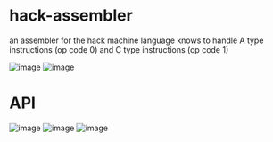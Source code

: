 # hack-assembler
an assembler for the hack machine language
knows to handle A type instructions (op code 0) and C type instructions (op code 1)

![image](https://user-images.githubusercontent.com/57526797/163774382-5a759c36-fd16-4d23-8d2e-7fa1caf56f4d.png)
![image](https://user-images.githubusercontent.com/57526797/163774626-958ad445-de89-405f-b08e-f82107f19610.png)

# API
![image](https://user-images.githubusercontent.com/57526797/163853910-cb71f1dc-8a8f-4e94-958e-c6316d0db78e.png)
![image](https://user-images.githubusercontent.com/57526797/163853946-10d6746a-2956-4819-941b-294fec058d5c.png)
![image](https://user-images.githubusercontent.com/57526797/163853975-637508fb-25d9-4ec1-b9a5-e405bbab4f08.png)
